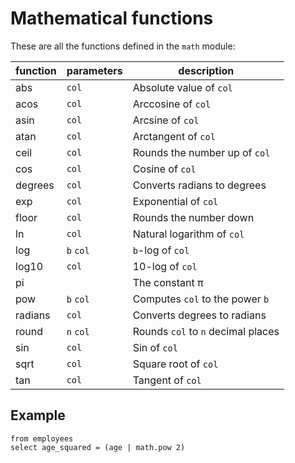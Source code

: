 # Mathematical functions

These are all the functions defined in the `math` module:

| function | parameters | description                        |
| -------- | ---------- | ---------------------------------- |
| abs      | `col`      | Absolute value of `col`            |
| acos     | `col`      | Arccosine of `col`                 |
| asin     | `col`      | Arcsine of `col`                   |
| atan     | `col`      | Arctangent of `col`                |
| ceil     | `col`      | Rounds the number up of `col`      |
| cos      | `col`      | Cosine of `col`                    |
| degrees  | `col`      | Converts radians to degrees        |
| exp      | `col`      | Exponential of `col`               |
| floor    | `col`      | Rounds the number down             |
| ln       | `col`      | Natural logarithm of `col`         |
| log      | `b` `col`  | `b`-log of `col`                   |
| log10    | `col`      | 10-log of `col`                    |
| pi       |            | The constant π                     |
| pow      | `b` `col`  | Computes `col` to the power `b`    |
| radians  | `col`      | Converts degrees to radians        |
| round    | `n` `col`  | Rounds `col` to `n` decimal places |
| sin      | `col`      | Sin of `col`                       |
| sqrt     | `col`      | Square root of `col`               |
| tan      | `col`      | Tangent of `col`                   |

## Example

```prql
from employees
select age_squared = (age | math.pow 2)
```
